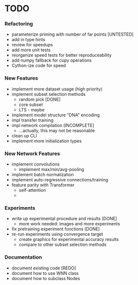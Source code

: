 # TODO
### Refactoring
 * parameterize priming with number of far points [UNTESTED]
 * add in type hints
 * review for speedups
 * add more unit tests
 * reorganize speed tests for better reproduceability
 * add numpy fallback for cupy operations
 * Cython-ize code for speed

### New Features
 * implement more dataset usage (high priority)
 * implement subset selection methods
   * random pick [DONE]
   * core subset
   * LTS - maybe
 * implement model structure "DNA" encoding
 * impl transfer training
 * impl network compilation [INCOMPLETE]
   * ...actually, this may not be reasonable
 * clean up CLI
 * implement more initialization types

### New Network Features
 * implement convolutions
   * implement max/min/avg-pooling
 * implement batch normalization
 * implement auto-regressive connections/training
 * feature parity with Transformer
   * self-attention
   * 

### Experiments
 * write up experimental procedure and results [DONE]
   * more work needed: images and more experiments
 * fix pretraining experiment functions [DONE]
 * re-run experiments using convergence target
    * create graphics for experimental accuracy results
    * compare to other subset selection methods

### Documentation
 * document existing code [REDO]
 * document how to use WNN class
 * document how to subclass Nodes
